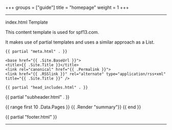 +++
groups = ["guide"]
title = "homepage"
weight = 1
+++

__________________________________________________________________________________________________________

index.html Template 

This content template is used for spf13.com.

It makes use of partial templates and uses a similar approach as a List.

<!DOCTYPE html>
<html class="no-js" lang="en-US" prefix="og: http://ogp.me/ns# fb: http://ogp.me/ns/fb#">
<head>
    <meta charset="utf-8">

    {{ partial "meta.html" . }}

    <base href="{{ .Site.BaseUrl }}">
    <title>{{ .Site.Title }}</title>
    <link rel="canonical" href="{{ .Permalink }}">
    <link href="{{ .RSSlink }}" rel="alternate" type="application/rss+xml" title="{{ .Site.Title }}" />

    {{ partial "head_includes.html" . }}
</head>
<body lang="en">

{{ partial "subheader.html" . }}

<section id="main">
  <div>
    {{ range first 10 .Data.Pages }}
        {{ .Render "summary"}}
    {{ end }}
  </div>
</section>

{{ partial "footer.html" }}

__________________________________________________________________________________________________________



